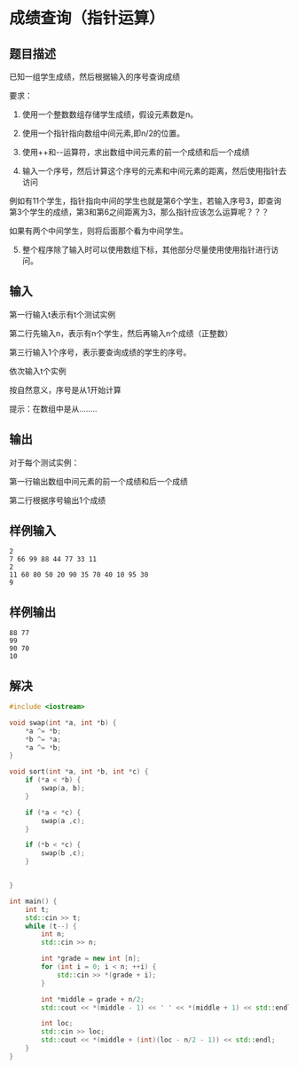 # 成绩查询（指针运算）

## 题目描述
已知一组学生成绩，然后根据输入的序号查询成绩

要求：

1. 使用一个整数数组存储学生成绩，假设元素数是n。

2. 使用一个指针指向数组中间元素,即n/2的位置。

3. 使用++和--运算符，求出数组中间元素的前一个成绩和后一个成绩

4. 输入一个序号，然后计算这个序号的元素和中间元素的距离，然后使用指针去访问

例如有11个学生，指针指向中间的学生也就是第6个学生，若输入序号3，即查询第3个学生的成绩，第3和第6之间距离为3，那么指针应该怎么运算呢？？？

如果有两个中间学生，则将后面那个看为中间学生。

5. 整个程序除了输入时可以使用数组下标，其他部分尽量使用使用指针进行访问。

## 输入
第一行输入t表示有t个测试实例

第二行先输入n，表示有n个学生，然后再输入n个成绩（正整数）

第三行输入1个序号，表示要查询成绩的学生的序号。

依次输入t个实例

按自然意义，序号是从1开始计算

提示：在数组中是从........

## 输出
对于每个测试实例：

第一行输出数组中间元素的前一个成绩和后一个成绩

第二行根据序号输出1个成绩

## 样例输入
```text
2
7 66 99 88 44 77 33 11
2
11 60 80 50 20 90 35 70 40 10 95 30
9
```
## 样例输出
```text
88 77
99
90 70
10
```

## 解决

```c++
#include <iostream>

void swap(int *a, int *b) {
    *a ^= *b;
    *b ^= *a;
    *a ^= *b;
}

void sort(int *a, int *b, int *c) {
    if (*a < *b) {
        swap(a, b);
    }

    if (*a < *c) {
        swap(a ,c);
    }

    if (*b < *c) {
        swap(b ,c);
    }


}

int main() {
    int t;
    std::cin >> t;
    while (t--) {
        int n;
        std::cin >> n;

        int *grade = new int [n];
        for (int i = 0; i < n; ++i) {
            std::cin >> *(grade + i);
        }

        int *middle = grade + n/2;
        std::cout << *(middle - 1) << ' ' << *(middle + 1) << std::endl;

        int loc;
        std::cin >> loc;
        std::cout << *(middle + (int)(loc - n/2 - 1)) << std::endl;
    }
}

```